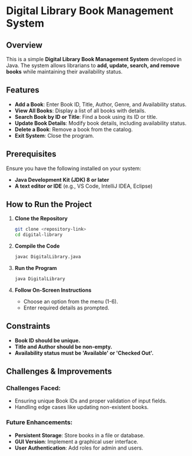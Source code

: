 # Digital Library Book Management System

## Overview
This is a simple **Digital Library Book Management System** developed in Java. The system allows librarians to **add, update, search, and remove books** while maintaining their availability status.

## Features
- **Add a Book**: Enter Book ID, Title, Author, Genre, and Availability status.
- **View All Books**: Display a list of all books with details.
- **Search Book by ID or Title**: Find a book using its ID or title.
- **Update Book Details**: Modify book details, including availability status.
- **Delete a Book**: Remove a book from the catalog.
- **Exit System**: Close the program.

## Prerequisites
Ensure you have the following installed on your system:
- **Java Development Kit (JDK) 8 or later**
- **A text editor or IDE** (e.g., VS Code, IntelliJ IDEA, Eclipse)

## How to Run the Project
1. **Clone the Repository**
   ```sh
   git clone <repository-link>
   cd digital-library
   ```

2. **Compile the Code**
   ```sh
   javac DigitalLibrary.java
   ```

3. **Run the Program**
   ```sh
   java DigitalLibrary
   ```

4. **Follow On-Screen Instructions**
   - Choose an option from the menu (1-6).
   - Enter required details as prompted.

## Constraints
- **Book ID should be unique.**
- **Title and Author should be non-empty.**
- **Availability status must be 'Available' or 'Checked Out'.**

## Challenges & Improvements
### **Challenges Faced:**
- Ensuring unique Book IDs and proper validation of input fields.
- Handling edge cases like updating non-existent books.

### **Future Enhancements:**
- **Persistent Storage**: Store books in a file or database.
- **GUI Version**: Implement a graphical user interface.
- **User Authentication**: Add roles for admin and users.

